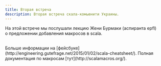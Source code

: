 ```yaml
---
title: Вторая встреча
description: Вторая встреча скала-комьюнити Украины.
---
```


На этой встрече мы послушали лекцию Жени Бурмаки (аспиранта epfl) о предложении добавления макросов в scala.  

<br/>
Больше информации на [фейсбуке](http://engineering.gutefrage.net/2015/01/02/scala-cheatsheet/). 
Полная документация по макросам [тут](http://scalamacros.org/). 


